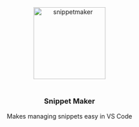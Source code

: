 <div align="center">
    <div>
        <img src="https://i.imgur.com/4as5NVn.png" width="164" alt="snippetmaker"/>
    </div><br/>
    <h3>Snippet Maker</h3>
    <p>Makes managing snippets easy in VS Code</p>
</div>
